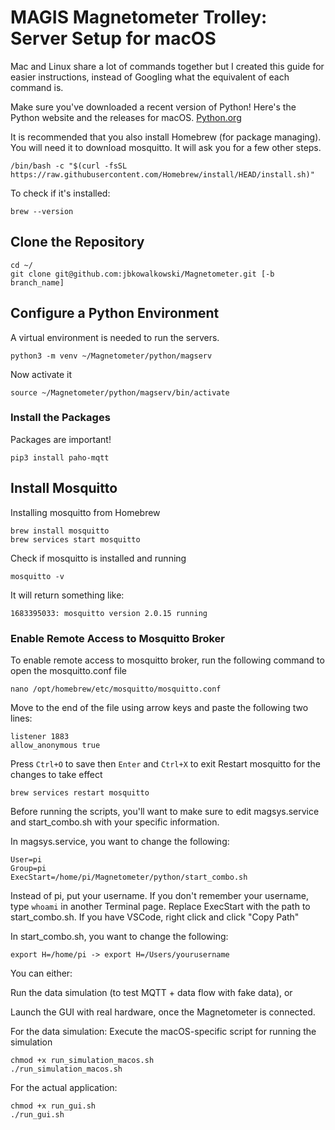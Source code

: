 # MAGIS Magnetometer Trolley: Server Setup for macOS

Mac and Linux share a lot of commands together but I created this guide for easier instructions, instead of Googling what the equivalent of each command is. 

Make sure you've downloaded a recent version of Python! Here's the Python website and the releases for macOS. [Python.org](https://www.python.org/downloads/macos/)

It is recommended that you also install Homebrew (for package managing). You will need it to download mosquitto. It will ask you for a few other steps. 
```
/bin/bash -c "$(curl -fsSL https://raw.githubusercontent.com/Homebrew/install/HEAD/install.sh)"
```
To check if it's installed:
```
brew --version
```
## Clone the Repository
```
cd ~/
git clone git@github.com:jbkowalkowski/Magnetometer.git [-b branch_name]
```
## Configure a Python Environment
A virtual environment is needed to run the servers. 
```
python3 -m venv ~/Magnetometer/python/magserv
```
Now activate it
```
source ~/Magnetometer/python/magserv/bin/activate
```
### Install the Packages
Packages are important!
```
pip3 install paho-mqtt
```
## Install Mosquitto
Installing mosquitto from Homebrew
```
brew install mosquitto
brew services start mosquitto
```
Check if mosquitto is installed and running
```
mosquitto -v
```
It will return something like:
```
1683395033: mosquitto version 2.0.15 running
```
### Enable Remote Access to Mosquitto Broker
To enable remote access to mosquitto broker, run the following command to open the mosquitto.conf file
```
nano /opt/homebrew/etc/mosquitto/mosquitto.conf
```
Move to the end of the file using arrow keys and paste the following two lines:
```
listener 1883
allow_anonymous true
```
Press <code>Ctrl+O</code> to save then <code>Enter</code> and <code>Ctrl+X</code> to exit
Restart mosquitto for the changes to take effect
```
brew services restart mosquitto
```

Before running the scripts, you'll want to make sure to edit magsys.service and start_combo.sh with your specific information.

In magsys.service, you want to change the following:
```
User=pi
Group=pi
ExecStart=/home/pi/Magnetometer/python/start_combo.sh
```
Instead of pi, put your username. If you don't remember your username, type <code>whoami</code> in another Terminal page. Replace ExecStart with the path to start_combo.sh. If you have VSCode, right click and click "Copy Path"

In start_combo.sh, you want to change the following:
```
export H=/home/pi -> export H=/Users/yourusername
```
You can either:

Run the data simulation (to test MQTT + data flow with fake data), or

Launch the GUI with real hardware, once the Magnetometer is connected.

For the data simulation:
Execute the macOS-specific script for running the simulation
```
chmod +x run_simulation_macos.sh
./run_simulation_macos.sh
```
For the actual application:
```
chmod +x run_gui.sh
./run_gui.sh

```